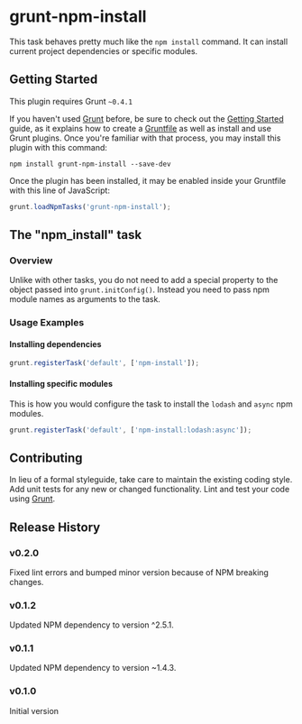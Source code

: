 grunt-npm-install
=================

This task behaves pretty much like the `npm install` command. It can install current project dependencies or specific modules.

## Getting Started
This plugin requires Grunt `~0.4.1`

If you haven't used [Grunt](http://gruntjs.com/) before, be sure to check out the [Getting Started](http://gruntjs.com/getting-started) guide, as it explains how to create a [Gruntfile](http://gruntjs.com/sample-gruntfile) as well as install and use Grunt plugins. Once you're familiar with that process, you may install this plugin with this command:

```shell
npm install grunt-npm-install --save-dev
```

Once the plugin has been installed, it may be enabled inside your Gruntfile with this line of JavaScript:

```js
grunt.loadNpmTasks('grunt-npm-install');
```

## The "npm_install" task

### Overview
Unlike with other tasks, you do not need to add a special property to the object passed into `grunt.initConfig()`. Instead you need to pass npm module names as arguments to the task.

### Usage Examples

#### Installing dependencies
```js
grunt.registerTask('default', ['npm-install']);
```

#### Installing specific modules
This is how you would configure the task to install the `lodash` and `async` npm modules.

```js
grunt.registerTask('default', ['npm-install:lodash:async']);
```

## Contributing
In lieu of a formal styleguide, take care to maintain the existing coding style. Add unit tests for any new or changed functionality. Lint and test your code using [Grunt](http://gruntjs.com/).

## Release History
### v0.2.0
Fixed lint errors and bumped minor version because of NPM breaking changes.

### v0.1.2
Updated NPM dependency to version ^2.5.1.

### v0.1.1
Updated NPM dependency to version ~1.4.3.

### v0.1.0
Initial version
